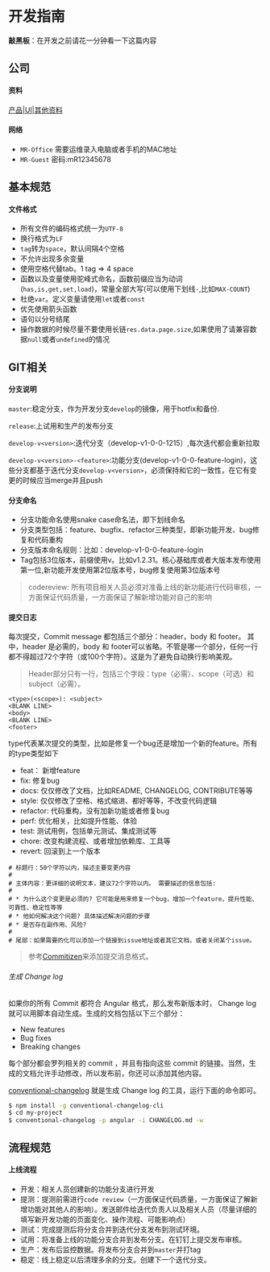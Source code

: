 # 开发指南
<p class="warning">
  <b>敲黑板</b>：在开发之前请花一分钟看一下这篇内容
</p>


## 公司

#### 资料
[产品|UI|其他资料](http://172.16.10.251/)

#### 网络

- `MR-Office` 需要运维录入电脑或者手机的MAC地址
- `MR-Guest` 密码:mR12345678

## 基本规范

#### 文件格式

- 所有文件的编码格式统一为`UTF-8`
- 换行格式为`LF`
- `tag`转为`space`，默认间隔4个空格
- 不允许出现多余变量
- 使用空格代替tab。1 tag => 4 space
- 函数以及变量使用驼峰式命名，函数前缀应当为动词(`has,is,get,set,load`)，常量全部大写(可以使用下划线`-`,比如`MAX-COUNT`)
- 杜绝`var`。定义变量请使用`let`或者`const`
- 优先使用箭头函数
- 语句以分号结尾
- 操作数据的时候尽量不要使用长链`res.data.page.size`,如果使用了请兼容数据`null`或者`undefined`的情况

## GIT相关


#### 分支说明

`master`:稳定分支，作为开发分支`develop`的镜像，用于hotfix和备份.

`release`:上试用和生产的发布分支

`develop-v<version>`:迭代分支（develop-v1-0-0-1215）,每次迭代都会重新拉取

`develop-v<version>-<feature>`:功能分支(develop-v1-0-0-feature-login)，这些分支都基于迭代分支`develop-v<version>`，必须保持和它的一致性，在它有变更的时候应当merge并且push


#### 分支命名

- 分支功能命名使用snake case命名法，即下划线命名
- 分支类型包括：feature、bugfix、refactor三种类型，即新功能开发、bug修复和代码重构
- 分支版本命名规则：比如：develop-v1-0-0-feature-login
- Tag包括3位版本，前缀使用v。比如v1.2.31。核心基础库或者大版本发布使用第一位,新功能开发使用第2位版本号，bug修复使用第3位版本号


> codereview: 所有项目相关人员必须对准备上线的新功能进行代码审核，一方面保证代码质量，一方面保证了解新增功能对自己的影响


#### 提交日志

每次提交，Commit message 都包括三个部分：header，body 和 footer。
其中，header 是必需的，body 和 footer可以省略。不管是哪一个部分，任何一行都不得超过72个字符（或100个字符）。这是为了避免自动换行影响美观。

> Header部分只有一行，包括三个字段：type（必需）、scope（可选）和subject（必需）。

```
<type>(<scope>): <subject>
<BLANK LINE>
<body>
<BLANK LINE>
<footer>
```

type代表某次提交的类型，比如是修复一个bug还是增加一个新的feature。所有的type类型如下
- feat： 新增feature
- fix: 修复bug
- docs: 仅仅修改了文档，比如README, CHANGELOG, CONTRIBUTE等等
- style: 仅仅修改了空格、格式缩进、都好等等，不改变代码逻辑
- refactor: 代码重构，没有加新功能或者修复bug
- perf: 优化相关，比如提升性能、体验
- test: 测试用例，包括单元测试、集成测试等
- chore: 改变构建流程、或者增加依赖库、工具等
- revert: 回滚到上一个版本

```
# 标题行：50个字符以内，描述主要变更内容
#
# 主体内容：更详细的说明文本，建议72个字符以内。 需要描述的信息包括:
#
# * 为什么这个变更是必须的? 它可能是用来修复一个bug，增加一个feature，提升性能、可靠性、稳定性等等
# * 他如何解决这个问题? 具体描述解决问题的步骤
# * 是否存在副作用、风险? 
#
# 尾部：如果需要的化可以添加一个链接到issue地址或者其它文档，或者关闭某个issue。
```
> 参考[Commitizen](https://github.com/commitizen/cz-cli)来添加提交消息格式。

###### 生成 Change log
如果你的所有 Commit 都符合 Angular 格式，那么发布新版本时， Change log 就可以用脚本自动生成。生成的文档包括以下三个部分：

- New features
- Bug fixes
- Breaking changes

每个部分都会罗列相关的 commit ，并且有指向这些 commit 的链接。当然，生成的文档允许手动修改，所以发布前，你还可以添加其他内容。

[conventional-changelog](https://github.com/conventional-changelog/conventional-changelog) 就是生成 Change log 的工具，运行下面的命令即可。

```bash
$ npm install -g conventional-changelog-cli
$ cd my-project
$ conventional-changelog -p angular -i CHANGELOG.md -w
```


## 流程规范

#### 上线流程

- 开发：相关人员创建新的功能分支进行开发
- 提测：提测前需进行`code review`（一方面保证代码质量，一方面保证了解新增功能对其他人的影响）。发送邮件给迭代负责人以及相关人员（尽量详细的填写新开发功能的页面变化、操作流程、可能影响点）
- 测试：完成提测后将分支合并到迭代分支发布到测试环境。
- 试用：将准备上线的功能分支合并到发布分支。在钉钉上提交发布审核。
- 生产：发布后监控数据。将发布分支合并到`master`并打tag
- 稳定：线上稳定以后清理多余的分支。创建下一个迭代分支。






